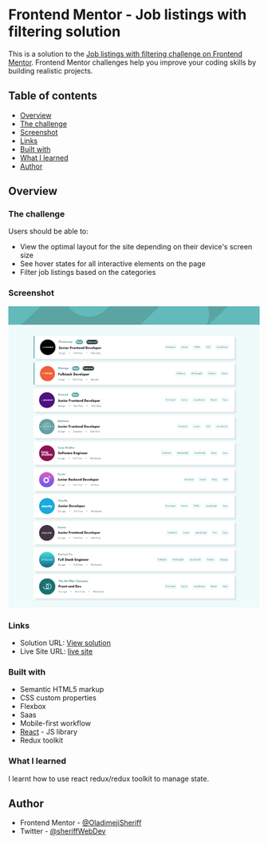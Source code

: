 # Frontend Mentor - Job listings with filtering solution

This is a solution to the [Job listings with filtering challenge on Frontend Mentor](https://www.frontendmentor.io/challenges/job-listings-with-filtering-ivstIPCt). Frontend Mentor challenges help you improve your coding skills by building realistic projects. 

## Table of contents

- [Overview](#overview)
- [The challenge](#the-challenge)
- [Screenshot](#screenshot)
- [Links](#links)
- [Built with](#built-with)
- [What I learned](#what-i-learned)
- [Author](#author)




## Overview

### The challenge

Users should be able to:

- View the optimal layout for the site depending on their device's screen size
- See hover states for all interactive elements on the page
- Filter job listings based on the categories

### Screenshot

![](./src/assets/Get%20Jobs.png)





### Links

- Solution URL: [View solution](https://github.com/Sheriff-Oladimeji/job-listings)
- Live Site URL: [live site](https://getjobs.vercel.app)


### Built with

- Semantic HTML5 markup
- CSS custom properties
- Flexbox
- Saas
- Mobile-first workflow
- [React](https://reactjs.org/) - JS library
-  Redux toolkit 


### What I learned

I learnt how to use react redux/redux toolkit to manage state.

## Author


- Frontend Mentor - [@OladimejiSheriff](https://www.frontendmentor.io/profile/OladimejiSheriff)
- Twitter - [@sheriffWebDev](https://www.twitter.com/sheriffWebDev)



